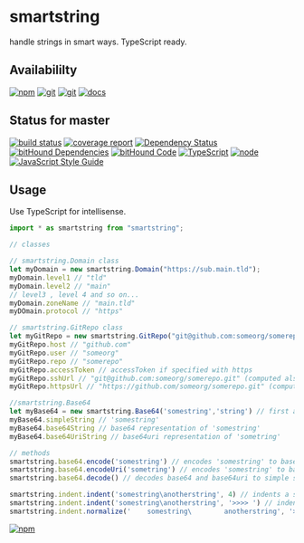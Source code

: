 # smartstring
handle strings in smart ways. TypeScript ready.

## Availabililty
[![npm](https://push.rocks/assets/repo-button-npm.svg)](https://www.npmjs.com/package/smartstring)
[![git](https://push.rocks/assets/repo-button-git.svg)](https://gitlab.com/pushrocks/smartstring)
[![git](https://push.rocks/assets/repo-button-mirror.svg)](https://github.com/pushrocks/smartstring)
[![docs](https://push.rocks/assets/repo-button-docs.svg)](https://pushrocks.gitlab.io/smartstring/)

## Status for master
[![build status](https://gitlab.com/pushrocks/smartstring/badges/master/build.svg)](https://gitlab.com/pushrocks/smartstring/commits/master)
[![coverage report](https://gitlab.com/pushrocks/smartstring/badges/master/coverage.svg)](https://gitlab.com/pushrocks/smartstring/commits/master)
[![Dependency Status](https://david-dm.org/pushrocks/smartstring.svg)](https://david-dm.org/pushrocks/smartstring)
[![bitHound Dependencies](https://www.bithound.io/github/pushrocks/smartstring/badges/dependencies.svg)](https://www.bithound.io/github/pushrocks/smartstring/master/dependencies/npm)
[![bitHound Code](https://www.bithound.io/github/pushrocks/smartstring/badges/code.svg)](https://www.bithound.io/github/pushrocks/smartstring)
[![TypeScript](https://img.shields.io/badge/TypeScript-2.x-blue.svg)](https://nodejs.org/dist/latest-v6.x/docs/api/)
[![node](https://img.shields.io/badge/node->=%206.x.x-blue.svg)](https://nodejs.org/dist/latest-v6.x/docs/api/)
[![JavaScript Style Guide](https://img.shields.io/badge/code%20style-standard-brightgreen.svg)](http://standardjs.com/)

## Usage
Use TypeScript for intellisense.

```javascript
import * as smartstring from "smartstring";

// classes

// smartstring.Domain class
let myDomain = new smartstring.Domain("https://sub.main.tld");
myDomain.level1 // "tld"
myDomain.level2 // "main"
// level3 , level 4 and so on...
myDomain.zoneName // "main.tld"
myDOmain.protocol // "https"

// smartstring.GitRepo class
let myGitRepo = new smartstring.GitRepo("git@github.com:someorg/somerepo.git"); // takes https and git and npm repo URL versions
myGitRepo.host // "github.com"
myGitRepo.user // "someorg"
myGitRepo.repo // "somerepo"
myGitRepo.accessToken // accessToken if specified with https
myGitRepo.sshUrl // "git@github.com:someorg/somerepo.git" (computed also from https)
myGitRepo.httpsUrl // "https://github.com/someorg/somerepo.git" (computed also from ssh)

//smartstring.Base64
let myBase64 = new smartstring.Base64('somestring','string') // first arg is the string, second is string type (can be string, base64, base64uri)
myBase64.simpleString // 'somestring'
myBase64.base64String // base64 representation of 'somestring'
myBase64.base64UriString // base64uri representation of 'sometring'

// methods
smartstring.base64.encode('somestring') // encodes 'somestring' to base64
smartstring.base64.encodeUri('sometring') // encodes 'somestring' to base64uri
smartstring.base64.decode() // decodes base64 and base64uri to simple string respresentation

smartstring.indent.indent('somestring\anotherstring', 4) // indents a string by 4
smartstring.indent.indent('somestring\anotherstring', '>>>> ') // indents a string with a prefix
smartstring.indent.normalize('    somestring\        anotherstring', '>>>> ') // looks for the least amount of indention and removes superflouous space
```

[![npm](https://push.rocks/assets/repo-header.svg)](https://push.rocks)
